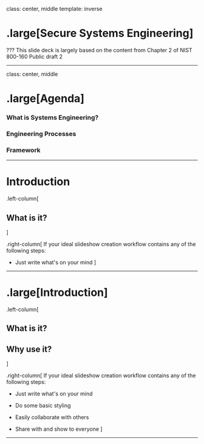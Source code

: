 class: center, middle
template: inverse
# .large[Secure Systems Engineering]

???
This slide deck is largely based on the content from Chapter 2 of NIST 800-160 Public draft 2

---

class: center, middle
# .large[Agenda]

### What is Systems Engineering?

### Engineering Processes

### Framework
---

# Introduction

.left-column[
  ## What is it?
]

.right-column[
If your ideal slideshow creation workflow contains any of the following steps:

- Just write what's on your mind
]
---
# .large[Introduction]  

.left-column[
  ## What is it?
  ## Why use it?
]

.right-column[
If your ideal slideshow creation workflow contains any of the following steps:

- Just write what's on your mind

- Do some basic styling

- Easily collaborate with others

- Share with and show to everyone
]
---
